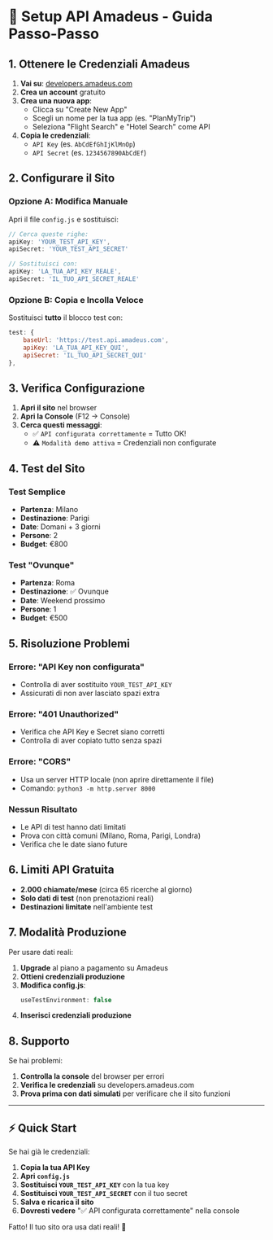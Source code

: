 # 🚀 Setup API Amadeus - Guida Passo-Passo

## 1. Ottenere le Credenziali Amadeus

1. **Vai su**: [developers.amadeus.com](https://developers.amadeus.com)
2. **Crea un account** gratuito
3. **Crea una nuova app**:
   - Clicca su "Create New App"
   - Scegli un nome per la tua app (es. "PlanMyTrip")
   - Seleziona "Flight Search" e "Hotel Search" come API
4. **Copia le credenziali**:
   - `API Key` (es. `AbCdEfGhIjKlMnOp`)
   - `API Secret` (es. `1234567890AbCdEf`)

## 2. Configurare il Sito

### Opzione A: Modifica Manuale
Apri il file `config.js` e sostituisci:

```javascript
// Cerca queste righe:
apiKey: 'YOUR_TEST_API_KEY',
apiSecret: 'YOUR_TEST_API_SECRET'

// Sostituisci con:
apiKey: 'LA_TUA_API_KEY_REALE',
apiSecret: 'IL_TUO_API_SECRET_REALE'
```

### Opzione B: Copia e Incolla Veloce
Sostituisci **tutto** il blocco test con:

```javascript
test: {
    baseUrl: 'https://test.api.amadeus.com',
    apiKey: 'LA_TUA_API_KEY_QUI',
    apiSecret: 'IL_TUO_API_SECRET_QUI'
},
```

## 3. Verifica Configurazione

1. **Apri il sito** nel browser
2. **Apri la Console** (F12 → Console)
3. **Cerca questi messaggi**:
   - ✅ `API configurata correttamente` = Tutto OK!
   - ⚠️ `Modalità demo attiva` = Credenziali non configurate

## 4. Test del Sito

### Test Semplice
- **Partenza**: Milano
- **Destinazione**: Parigi  
- **Date**: Domani + 3 giorni
- **Persone**: 2
- **Budget**: €800

### Test "Ovunque"
- **Partenza**: Roma
- **Destinazione**: ✅ Ovunque
- **Date**: Weekend prossimo
- **Persone**: 1
- **Budget**: €500

## 5. Risoluzione Problemi

### Errore: "API Key non configurata"
- Controlla di aver sostituito `YOUR_TEST_API_KEY`
- Assicurati di non aver lasciato spazi extra

### Errore: "401 Unauthorized"
- Verifica che API Key e Secret siano corretti
- Controlla di aver copiato tutto senza spazi

### Errore: "CORS"
- Usa un server HTTP locale (non aprire direttamente il file)
- Comando: `python3 -m http.server 8000`

### Nessun Risultato
- Le API di test hanno dati limitati
- Prova con città comuni (Milano, Roma, Parigi, Londra)
- Verifica che le date siano future

## 6. Limiti API Gratuita

- **2.000 chiamate/mese** (circa 65 ricerche al giorno)
- **Solo dati di test** (non prenotazioni reali)
- **Destinazioni limitate** nell'ambiente test

## 7. Modalità Produzione

Per usare dati reali:
1. **Upgrade** al piano a pagamento su Amadeus
2. **Ottieni credenziali produzione**
3. **Modifica config.js**:
   ```javascript
   useTestEnvironment: false
   ```
4. **Inserisci credenziali produzione**

## 8. Supporto

Se hai problemi:
1. **Controlla la console** del browser per errori
2. **Verifica le credenziali** su developers.amadeus.com
3. **Prova prima con dati simulati** per verificare che il sito funzioni

---

## ⚡ Quick Start

Se hai già le credenziali:

1. **Copia la tua API Key**
2. **Apri `config.js`**
3. **Sostituisci `YOUR_TEST_API_KEY`** con la tua key
4. **Sostituisci `YOUR_TEST_API_SECRET`** con il tuo secret
5. **Salva e ricarica il sito**
6. **Dovresti vedere** "✅ API configurata correttamente" nella console

Fatto! Il tuo sito ora usa dati reali! 🎉